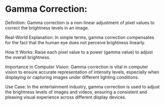 # Gamma Correction:

Definition:
Gamma correction is a non-linear adjustment of pixel values to correct the brightness levels in an image.

Real-World Explanation:
In simple terms, gamma correction compensates for the fact that the human eye does not perceive brightness linearly.

How It Works:
Raise each pixel value to a power (gamma value) to adjust the overall brightness.

Importance in Computer Vision:
Gamma correction is vital in computer vision to ensure accurate representation of intensity levels, especially when displaying or capturing images under different lighting conditions.

Use Case:
In the entertainment industry, gamma correction is used to adjust the brightness levels of images and videos, ensuring a consistent and pleasing visual experience across different display devices.
